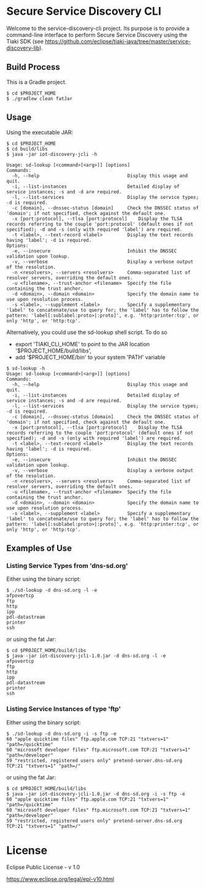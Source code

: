 # Secure Service Discovery CLI

Welcome to the service-discovery-cli project. Its purpose is to provide a command-line interface to perform Secure Service Discovery using the Tiaki SDK (see https://github.com/eclipse/tiaki-java/tree/master/service-discovery-lib).


## Build Process
This is a Gradle project. 

```
$ cd $PROJECT_HOME
$ ./gradlew clean fatJar
```

## Usage
Using the executable JAR:

```
$ cd $PROJECT_HOME
$ cd build/libs
$ java -jar iot-discovery-jcli -h

Usage: sd-lookup [<command>[<arg>]] [options]
Commands:
  -h, --help                              	Display this usage and quit.
  -i, --list-instances                    	Detailed display of service instances; -s and -d are required.
  -l, --list-services                     	Display the service types; -d is required.
  -c [domain], --dnssec-status [domain]   	Check the DNSSEC status of 'domain'; if not specified, check against the default one.
  -x [port:protocol], --tlsa [port:protocol]	Display the TLSA records referring to the couple 'port:protocol' (default ones if not specified); -d and -s (only with required 'label') are required.
  -t <label>, --text-record <label>       	Display the text records having 'label'; -d is required.
Options:
  -e, --insecure                          	Inhibit the DNSSEC validation upon lookup.
  -v, --verbose                           	Display a verbose output of the resolution.
  -n <resolvers>, --servers <resolvers>   	Comma-separated list of resolver servers, overriding the default ones.
  -u <filename>, --trust-anchor <filename>	Specify the file containing the trust anchor.
  -d <domain>, --domain <domain>          	Specify the domain name to use upon resolution process.
  -s <label>, --supplement <label>        	Specify a supplementary 'label' to concatenate/use to query for; the 'label' has to follow the pattern: 'label[:sublabel:proto>|:proto]', e.g. 'http:printer:tcp', or only 'http', or 'http:tcp'.

```

Alternatively, you could use the sd-lookup shell script. To do so
* export 'TIAKI_CLI_HOME' to point to the JAR location '$PROJECT_HOME/build/libs',
* add '$PROJECT_HOME/bin' to your system 'PATH' variable


```
$ sd-lookup -h
Usage: sd-lookup [<command>[<arg>]] [options]
Commands:
  -h, --help                              	Display this usage and quit.
  -i, --list-instances                    	Detailed display of service instances; -s and -d are required.
  -l, --list-services                     	Display the service types; -d is required.
  -c [domain], --dnssec-status [domain]   	Check the DNSSEC status of 'domain'; if not specified, check against the default one.
  -x [port:protocol], --tlsa [port:protocol]	Display the TLSA records referring to the couple 'port:protocol' (default ones if not specified); -d and -s (only with required 'label') are required.
  -t <label>, --text-record <label>       	Display the text records having 'label'; -d is required.
Options:
  -e, --insecure                          	Inhibit the DNSSEC validation upon lookup.
  -v, --verbose                           	Display a verbose output of the resolution.
  -n <resolvers>, --servers <resolvers>   	Comma-separated list of resolver servers, overriding the default ones.
  -u <filename>, --trust-anchor <filename>	Specify the file containing the trust anchor.
  -d <domain>, --domain <domain>          	Specify the domain name to use upon resolution process.
  -s <label>, --supplement <label>        	Specify a supplementary 'label' to concatenate/use to query for; the 'label' has to follow the pattern: 'label[:sublabel:proto>|:proto]', e.g. 'http:printer:tcp', or only 'http', or 'http:tcp'.

```

## Examples of Use

### Listing Service Types from 'dns-sd.org'

Either using the binary script:

```
$ ./sd-lookup -d dns-sd.org -l -e
afpovertcp
ftp
http
ipp
pdl-datastream
printer
ssh
```

or using the fat Jar:

```
$ cd $PROJECT_HOME/build/libs
$ java -jar iot-discovery-jcli-1.0.jar -d dns-sd.org -l -e
afpovertcp
ftp
http
ipp
pdl-datastream
printer
ssh
```

### Listing Service Instances of type 'ftp'

Either using the binary script:

```
$ ./sd-lookup -d dns-sd.org -i -s ftp -e
60 "apple quicktime files" ftp.apple.com TCP:21 "txtvers=1" "path=/quicktime"
60 "microsoft developer files" ftp.microsoft.com TCP:21 "txtvers=1" "path=/developer"
59 "restricted, registered users only" pretend-server.dns-sd.org TCP:21 "txtvers=1" "path=/"
```

or using the fat Jar:

```
$ cd $PROJECT_HOME/build/libs
$ java -jar iot-discovery-jcli-1.0.jar -d dns-sd.org -i -s ftp -e
60 "apple quicktime files" ftp.apple.com TCP:21 "txtvers=1" "path=/quicktime"
60 "microsoft developer files" ftp.microsoft.com TCP:21 "txtvers=1" "path=/developer"
59 "restricted, registered users only" pretend-server.dns-sd.org TCP:21 "txtvers=1" "path=/"
```

# License

Eclipse Public License - v 1.0

https://www.eclipse.org/legal/epl-v10.html
